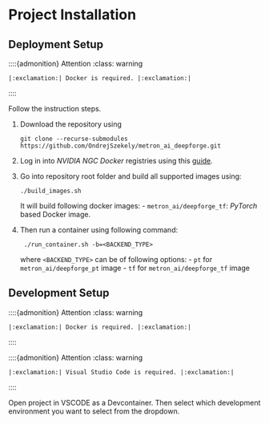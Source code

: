 # Project Installation

## Deployment Setup

::::{admonition} Attention
:class: warning

```{eval-rst}
|:exclamation:| Docker is required. |:exclamation:|
```

::::

Follow the instruction steps.

1. Download the repository using

    ```shell
    git clone --recurse-submodules https://github.com/OndrejSzekely/metron_ai_deepforge.git
    ```

2. Log in into *NVIDIA NGC* *Docker* registries using this [guide](https://ngc.nvidia.com/setup/api-key).
3. Go into repository root folder and build all supported images using:

    ```shell
    ./build_images.sh
    ```

    It will build following docker images:
        - `metron_ai/deepforge_tf`: *PyTorch* based Docker image.
  
4. Then run a container using following command:

    ```shell
     ./run_container.sh -b=<BACKEND_TYPE>  
    ```

    where `<BACKEND_TYPE>` can be of following options:
        - `pt` for `metron_ai/deepforge_pt` image
        - `tf` for `metron_ai/deepforge_tf` image

## Development Setup

::::{admonition} Attention
:class: warning

```{eval-rst}
|:exclamation:| Docker is required. |:exclamation:|
```

::::

::::{admonition} Attention
:class: warning

```{eval-rst}
|:exclamation:| Visual Studio Code is required. |:exclamation:|
```

::::

Open project in VSCODE as a Devcontainer. Then select which development environment you want to select from
the dropdown.